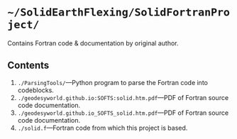 
<!----------------------------------------------------------------------------------------------------------------------
-                                                                                                                      -
-    Created by: MPZinke on 2021.08.23                                                                                 -
-                                                                                                                      -
-    DESCRIPTION:                                                                                                      -
-    BUGS:                                                                                                             -
-    FUTURE:                                                                                                           -
-                                                                                                                      -
----------------------------------------------------------------------------------------------------------------------->


# `~/SolidEarthFlexing/SolidFortranProject/`
Contains Fortran code & documentation by original author.

## Contents

1. `./ParsingTools/`—Python program to parse the Fortran code into codeblocks.
2. `./geodesyworld.github.io:SOFTS:solid.htm.pdf`—PDF of Fortran source code documentation.
3. `./geodesyworld.github.io_SOFTS_solid.htm.pdf`—PDF of Fortran source code documentation.
4. `./solid.f`—Fortran code from which this project is based.
